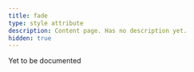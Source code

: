 ```yaml
---
title: fade
type: style attribute
description: Content page. Has no description yet.
hidden: true
---
```


Yet to be documented